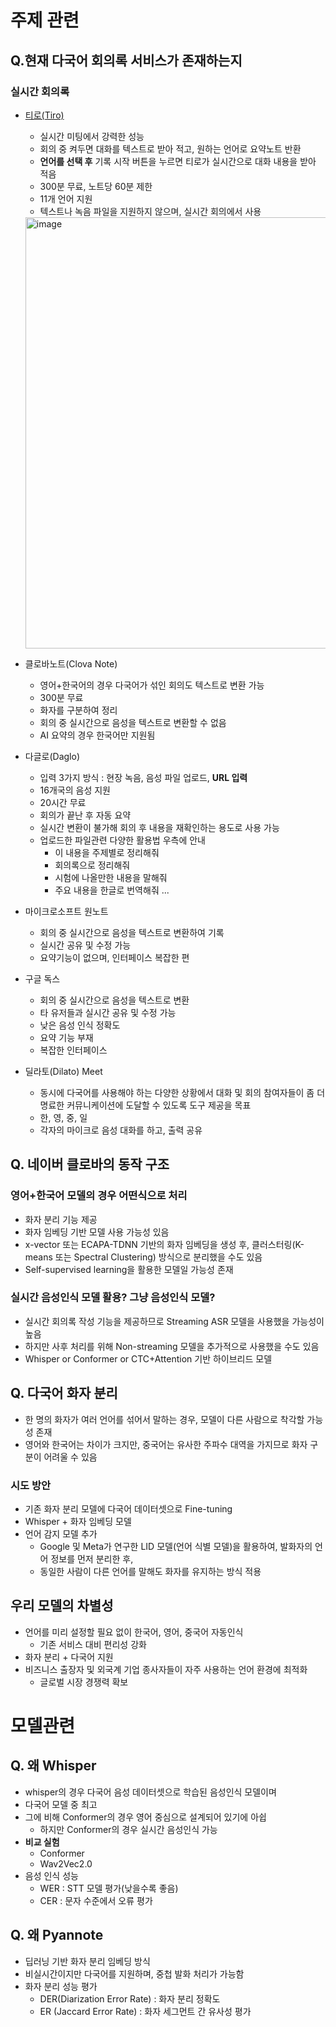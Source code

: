 # 주제 관련
## Q.현재 다국어 회의록 서비스가 존재하는지

### 실시간 회의록 
- [티로(Tiro)](https://tiro.ooo/ko)
  - 실시간 미팅에서 강력한 성능
  - 회의 중 켜두면 대화를 텍스트로 받아 적고, 원하는 언어로 요약노트 반환
  - **언어를 선택 후** 기록 시작 버튼을 누르면 티로가 실시간으로 대화 내용을 받아 적음
  - 300분 무료, 노트당 60분 제한
  - 11개 언어 지원
  - 텍스트나 녹음 파일을 지원하지 않으며, 실시간 회의에서 사용 
  <img width="690" alt="image" src="https://github.com/user-attachments/assets/f5700596-a0a2-4ba6-9c20-3ff788045940" />


- 클로바노트(Clova Note)
  - 영어+한국어의 경우 다국어가 섞인 회의도 텍스트로 변환 가능
  - 300분 무료
  - 화자를 구분하여 정리
  - 회의 중 실시간으로 음성을 텍스트로 변환할 수 없음
  - AI 요약의 경우 한국어만 지원됨
   
- 다글로(Daglo)
  - 입력 3가지 방식 : 현장 녹음, 음성 파일 업로드, **URL 입력**
  - 16개국의 음성 지원
  - 20시간 무료
  - 회의가 끝난 후 자동 요약
  - 실시간 변환이 불가해 회의 후 내용을 재확인하는 용도로 사용 가능
  - 업로드한 파일관련 다양한 활용법 우측에 안내
    - 이 내용을 주제별로 정리해줘
    - 회의록으로 정리해줘
    - 시험에 나올만한 내용을 말해줘
    - 주요 내용을 한글로 번역해줘 ...
   
- 마이크로소프트 원노트
  - 회의 중 실시간으로 음성을 텍스트로 변환하여 기록
  - 실시간 공유 및 수정 가능
  - 요약기능이 없으며, 인터페이스 복잡한 편

 - 구글 독스
   - 회의 중 실시간으로 음성을 텍스트로 변환
   - 타 유저들과 실시간 공유 및 수정 가능
   - 낮은 음성 인식 정확도
   - 요약 기능 부재
   - 복잡한 인터페이스
  

 - 딜라토(Dilato) Meet
   - 동시에 다국어를 사용해야 하는 다양한 상황에서 대화 및 회의 참여자들이 좀 더 명료한 커뮤니케이션에 도달할 수 있도록 도구 제공을 목표
   - 한, 영, 중, 일
   - 각자의 마이크로 음성 대화를 하고, 출력 공유

## Q. 네이버 클로바의 동작 구조
### 영어+한국어 모델의 경우 어떤식으로 처리
- 화자 분리 기능 제공
- 화자 임베딩 기반 모델 사용 가능성 있음
- x-vector 또는 ECAPA-TDNN 기반의 화자 임베딩을 생성 후, 클러스터링(K-means 또는 Spectral Clustering) 방식으로 분리했을 수도 있음
- Self-supervised learning을 활용한 모델일 가능성 존재

### 실시간 음성인식 모델 활용? 그냥 음성인식 모델?
- 실시간 회의록 작성 기능을 제공하므로 Streaming ASR 모델을 사용했을 가능성이 높음
- 하지만 사후 처리를 위해 Non-streaming 모델을 추가적으로 사용했을 수도 있음
- Whisper or Conformer or CTC+Attention 기반 하이브리드 모델


## Q. 다국어 화자 분리
- 한 명의 화자가 여러 언어를 섞어서 말하는 경우, 모델이 다른 사람으로 착각할 가능성 존재
- 영어와 한국어는 차이가 크지만, 중국어는 유사한 주파수 대역을 가지므로 화자 구분이 어려울 수 있음

### 시도 방안
- 기존 화자 분리 모델에 다국어 데이터셋으로 Fine-tuning
- Whisper + 화자 임베딩 모델
- 언어 감지 모델 추가
  - Google 및 Meta가 연구한 LID 모델(언어 식별 모델)을 활용하여, 발화자의 언어 정보를 먼저 분리한 후,
  - 동일한 사람이 다른 언어를 말해도 화자를 유지하는 방식 적용

## 우리 모델의 차별성
- 언어를 미리 설정할 필요 없이 한국어, 영어, 중국어 자동인식
  - 기존 서비스 대비 편리성 강화
- 화자 분리 + 다국어 지원
- 비즈니스 출장자 및 외국계 기업 종사자들이 자주 사용하는 언어 환경에 최적화
  - 글로벌 시장 경쟁력 확보    



# 모델관련
## Q. 왜 Whisper
- whisper의 경우 다국어 음성 데이터셋으로 학습된 음성인식 모델이며
- 다국어 모델 중 최고
- 그에 비해 Conformer의 경우 영어 중심으로 설계되어 있기에 아쉽
  - 하지만 Conformer의 경우 실시간 음성인식 가능
- **비교 실험**
  - Conformer
  - Wav2Vec2.0 
- 음성 인식 성능
  - WER : STT 모델 평가(낮을수록 좋음)
  - CER : 문자 수준에서 오류 평가 

## Q. 왜 Pyannote
- 딥러닝 기반 화자 분리 임베딩 방식
- 비실시간이지만 다국어를 지원하며, 중첩 발화 처리가 가능함
- 화자 분리 성능 평가
  - DER(Diarization Error Rate) : 화자 분리 정확도
  - ER (Jaccard Error Rate) : 화자 세그먼트 간 유사성 평가
